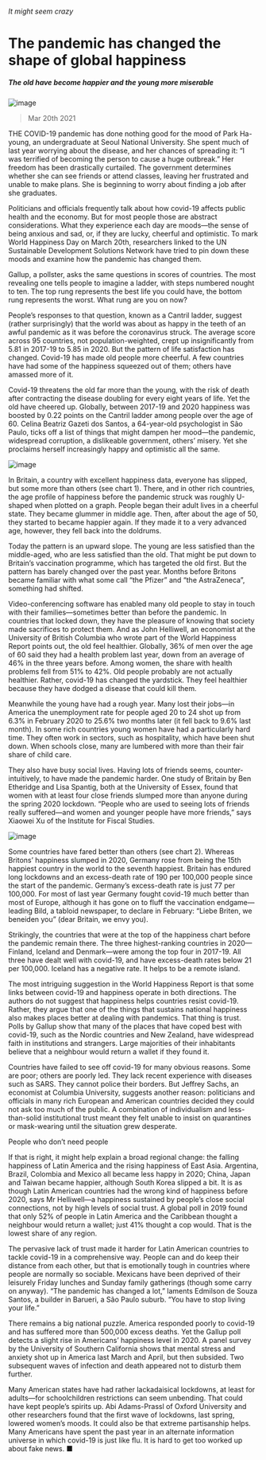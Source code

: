 ###### It might seem crazy
# The pandemic has changed the shape of global happiness 
##### The old have become happier and the young more miserable 
![image](images/20210320_IRD001_0.jpg) 
> Mar 20th 2021 

THE COVID-19 pandemic has done nothing good for the mood of Park Ha-young, an undergraduate at Seoul National University. She spent much of last year worrying about the disease, and her chances of spreading it: “I was terrified of becoming the person to cause a huge outbreak.” Her freedom has been drastically curtailed. The government determines whether she can see friends or attend classes, leaving her frustrated and unable to make plans. She is beginning to worry about finding a job after she graduates.

Politicians and officials frequently talk about how covid-19 affects public health and the economy. But for most people those are abstract considerations. What they experience each day are moods—the sense of being anxious and sad, or, if they are lucky, cheerful and optimistic. To mark World Happiness Day on March 20th, researchers linked to the UN Sustainable Development Solutions Network have tried to pin down these moods and examine how the pandemic has changed them.


Gallup, a pollster, asks the same questions in scores of countries. The most revealing one tells people to imagine a ladder, with steps numbered nought to ten. The top rung represents the best life you could have, the bottom rung represents the worst. What rung are you on now?

People’s responses to that question, known as a Cantril ladder, suggest (rather surprisingly) that the world was about as happy in the teeth of an awful pandemic as it was before the coronavirus struck. The average score across 95 countries, not population-weighted, crept up insignificantly from 5.81 in 2017-19 to 5.85 in 2020. But the pattern of life satisfaction has changed. Covid-19 has made old people more cheerful. A few countries have had some of the happiness squeezed out of them; others have amassed more of it.

Covid-19 threatens the old far more than the young, with the risk of death after contracting the disease doubling for every eight years of life. Yet the old have cheered up. Globally, between 2017-19 and 2020 happiness was boosted by 0.22 points on the Cantril ladder among people over the age of 60. Celina Beatriz Gazeti dos Santos, a 64-year-old psychologist in São Paulo, ticks off a list of things that might dampen her mood—the pandemic, widespread corruption, a dislikeable government, others’ misery. Yet she proclaims herself increasingly happy and optimistic all the same.
![image](images/20210320_IRC165.png) 


In Britain, a country with excellent happiness data, everyone has slipped, but some more than others (see chart 1). There, and in other rich countries, the age profile of happiness before the pandemic struck was roughly U-shaped when plotted on a graph. People began their adult lives in a cheerful state. They became glummer in middle age. Then, after about the age of 50, they started to became happier again. If they made it to a very advanced age, however, they fell back into the doldrums.

Today the pattern is an upward slope. The young are less satisfied than the middle-aged, who are less satisfied than the old. That might be put down to Britain’s vaccination programme, which has targeted the old first. But the pattern has barely changed over the past year. Months before Britons became familiar with what some call “the Pfizer” and “the AstraZeneca”, something had shifted.

Video-conferencing software has enabled many old people to stay in touch with their families—sometimes better than before the pandemic. In countries that locked down, they have the pleasure of knowing that society made sacrifices to protect them. And as John Helliwell, an economist at the University of British Columbia who wrote part of the World Happiness Report points out, the old feel healthier. Globally, 36% of men over the age of 60 said they had a health problem last year, down from an average of 46% in the three years before. Among women, the share with health problems fell from 51% to 42%. Old people probably are not actually healthier. Rather, covid-19 has changed the yardstick. They feel healthier because they have dodged a disease that could kill them.

Meanwhile the young have had a rough year. Many lost their jobs—in America the unemployment rate for people aged 20 to 24 shot up from 6.3% in February 2020 to 25.6% two months later (it fell back to 9.6% last month). In some rich countries young women have had a particularly hard time. They often work in sectors, such as hospitality, which have been shut down. When schools close, many are lumbered with more than their fair share of child care.

They also have busy social lives. Having lots of friends seems, counter-intuitively, to have made the pandemic harder. One study of Britain by Ben Etheridge and Lisa Spantig, both at the University of Essex, found that women with at least four close friends slumped more than anyone during the spring 2020 lockdown. “People who are used to seeing lots of friends really suffered—and women and younger people have more friends,” says Xiaowei Xu of the Institute for Fiscal Studies.
![image](images/20210320_IRC150.png) 


Some countries have fared better than others (see chart 2). Whereas Britons’ happiness slumped in 2020, Germany rose from being the 15th happiest country in the world to the seventh happiest. Britain has endured long lockdowns and an excess-death rate of 190 per 100,000 people since the start of the pandemic. Germany’s excess-death rate is just 77 per 100,000. For most of last year Germany fought covid-19 much better than most of Europe, although it has gone on to fluff the vaccination endgame—leading Bild, a tabloid newspaper, to declare in February: “Liebe Briten, we beneiden you” (dear Britain, we envy you).

Strikingly, the countries that were at the top of the happiness chart before the pandemic remain there. The three highest-ranking countries in 2020—Finland, Iceland and Denmark—were among the top four in 2017-19. All three have dealt well with covid-19, and have excess-death rates below 21 per 100,000. Iceland has a negative rate. It helps to be a remote island.

The most intriguing suggestion in the World Happiness Report is that some links between covid-19 and happiness operate in both directions. The authors do not suggest that happiness helps countries resist covid-19. Rather, they argue that one of the things that sustains national happiness also makes places better at dealing with pandemics. That thing is trust. Polls by Gallup show that many of the places that have coped best with covid-19, such as the Nordic countries and New Zealand, have widespread faith in institutions and strangers. Large majorities of their inhabitants believe that a neighbour would return a wallet if they found it.

Countries have failed to see off covid-19 for many obvious reasons. Some are poor; others are poorly led. They lack recent experience with diseases such as SARS. They cannot police their borders. But Jeffrey Sachs, an economist at Columbia University, suggests another reason: politicians and officials in many rich European and American countries decided they could not ask too much of the public. A combination of individualism and less-than-solid institutional trust meant they felt unable to insist on quarantines or mask-wearing until the situation grew desperate.
People who don’t need people

If that is right, it might help explain a broad regional change: the falling happiness of Latin America and the rising happiness of East Asia. Argentina, Brazil, Colombia and Mexico all became less happy in 2020; China, Japan and Taiwan became happier, although South Korea slipped a bit. It is as though Latin American countries had the wrong kind of happiness before 2020, says Mr Helliwell—a happiness sustained by people’s close social connections, not by high levels of social trust. A global poll in 2019 found that only 52% of people in Latin America and the Caribbean thought a neighbour would return a wallet; just 41% thought a cop would. That is the lowest share of any region.

The pervasive lack of trust made it harder for Latin American countries to tackle covid-19 in a comprehensive way. People can and do keep their distance from each other, but that is emotionally tough in countries where people are normally so sociable. Mexicans have been deprived of their leisurely Friday lunches and Sunday family gatherings (though some carry on anyway). “The pandemic has changed a lot,” laments Edmilson de Souza Santos, a builder in Barueri, a São Paulo suburb. “You have to stop living your life.”

There remains a big national puzzle. America responded poorly to covid-19 and has suffered more than 500,000 excess deaths. Yet the Gallup poll detects a slight rise in Americans’ happiness level in 2020. A panel survey by the University of Southern California shows that mental stress and anxiety shot up in America last March and April, but then subsided. Two subsequent waves of infection and death appeared not to disturb them further.

Many American states have had rather lackadaisical lockdowns, at least for adults—for schoolchildren restrictions can seem unbending. That could have kept people’s spirits up. Abi Adams-Prassl of Oxford University and other researchers found that the first wave of lockdowns, last spring, lowered women’s moods. It could also be that extreme partisanship helps. Many Americans have spent the past year in an alternate information universe in which covid-19 is just like flu. It is hard to get too worked up about fake news. ■
